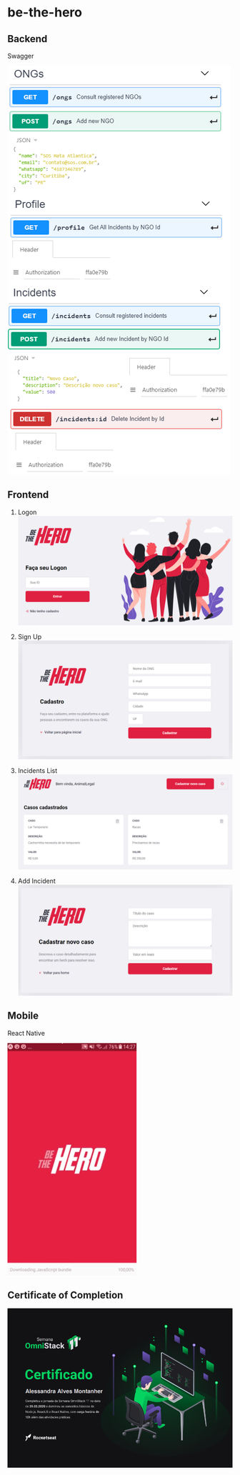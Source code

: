 # be-the-hero

## Backend
Swagger

![](readmefiles/swagger.png)
## Frontend

1. Logon
![](readmefiles/frontend_login.png)

2. Sign Up
![](readmefiles/frontend_cadastroong.png)

3. Incidents List
![](readmefiles/frontend_profile.png)

4. Add Incident
![](readmefiles/frontend_cadastrocaso.png)

## Mobile
React Native

![](readmefiles/mobile.gif)

## Certificate of Completion

![](readmefiles/cc.png)